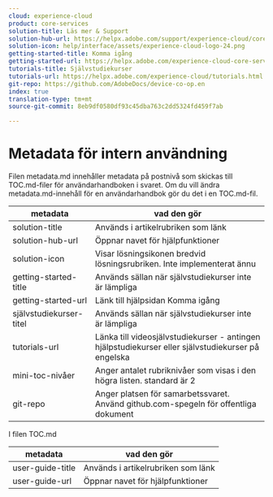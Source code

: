 ```yaml
---
cloud: experience-cloud
product: core-services
solution-title: Läs mer & Support
solution-hub-url: https://helpx.adobe.com/support/experience-cloud/core-services.html
solution-icon: help/interface/assets/experience-cloud-logo-24.png
getting-started-title: Komma igång
getting-started-url: https://helpx.adobe.com/experience-cloud-core-services/get-started.html
tutorials-title: Självstudiekurser
tutorials-url: https://helpx.adobe.com/experience-cloud/tutorials.html
git-repo: https://github.com/AdobeDocs/device-co-op.en
index: true
translation-type: tm+mt
source-git-commit: 8eb9df0580df93c45dba763c2dd5324fd459f7ab

---
```



# Metadata för intern användning

Filen metadata.md innehåller metadata på postnivå som skickas till TOC.md-filer för användarhandboken i svaret. Om du vill ändra metadata.md-innehåll för en användarhandbok gör du det i en TOC.md-fil.

| metadata | vad den gör |
|--- |--- |
| solution-title | Används i artikelrubriken som länk |
| solution-hub-url | Öppnar navet för hjälpfunktioner |
| solution-icon | Visar lösningsikonen bredvid lösningsrubriken. Inte implementerat ännu |
| getting-started-title | Används sällan när självstudiekurser inte är lämpliga |
| getting-started-url | Länk till hjälpsidan Komma igång |
| självstudiekurser-titel | Används sällan när självstudiekurser inte är lämpliga |
| tutorials-url | Länka till videosjälvstudiekurser - antingen hjälpstudiekurser eller självstudiekurser på engelska |
| mini-toc-nivåer | Anger antalet rubriknivåer som visas i den högra listen. standard är 2 |
| git-repo | Anger platsen för samarbetssvaret. Använd github.com-spegeln för offentliga dokument |

I filen TOC.md

| metadata | vad den gör |
|--- |--- |
| user-guide-title | Används i artikelrubriken som länk |
| user-guide-url | Öppnar navet för hjälpfunktioner |
